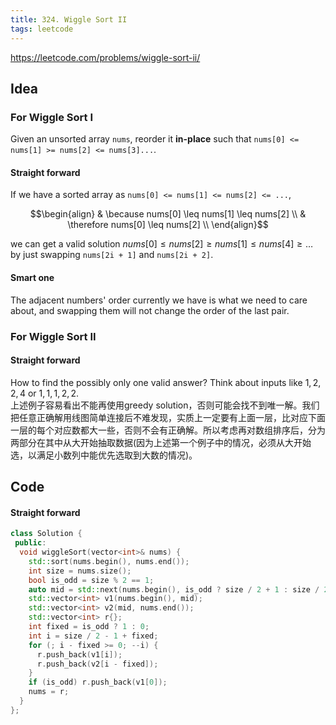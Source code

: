 ```yaml
---
title: 324. Wiggle Sort II
tags: leetcode
---
```


https://leetcode.com/problems/wiggle-sort-ii/

## Idea
### For Wiggle Sort I
Given an unsorted array `nums`, reorder it **in-place** such that `nums[0] <= nums[1] >= nums[2] <= nums[3]...`.

#### Straight forward
If we have a sorted array as `nums[0] <= nums[1] <= nums[2] <= ...`,

$$\begin{align}
& \because nums[0] \leq nums[1] \leq nums[2] \\
& \therefore nums[0] \leq nums[2] \\
\end{align}$$

we can get a valid solution $nums[0] \leq nums[2] \geq nums[1] \leq nums[4] \geq \ldots$ by just swapping `nums[2i + 1]` and `nums[2i + 2]`.

#### Smart one
The adjacent numbers' order currently we have is what we need to care about, and swapping them will not change the order of the last pair.

### For Wiggle Sort II
#### Straight forward
How to find the possibly only one valid answer? Think about inputs like $1, 2, 2, 4$ or $1, 1, 1, 2, 2$.  
上述例子容易看出不能再使用greedy solution，否则可能会找不到唯一解。我们把任意正确解用线图简单连接后不难发现，实质上一定要有上面一层，比对应下面一层的每个对应数都大一些，否则不会有正确解。所以考虑再对数组排序后，分为两部分在其中从大开始抽取数据(因为上述第一个例子中的情况，必须从大开始选，以满足小数列中能优先选取到大数的情况)。

## Code
#### Straight forward
```cpp
class Solution {
 public:
  void wiggleSort(vector<int>& nums) {
    std::sort(nums.begin(), nums.end());
    int size = nums.size();
    bool is_odd = size % 2 == 1;
    auto mid = std::next(nums.begin(), is_odd ? size / 2 + 1 : size / 2);
    std::vector<int> v1(nums.begin(), mid);
    std::vector<int> v2(mid, nums.end());
    std::vector<int> r{};
    int fixed = is_odd ? 1 : 0;
    int i = size / 2 - 1 + fixed;
    for (; i - fixed >= 0; --i) {
      r.push_back(v1[i]);
      r.push_back(v2[i - fixed]);
    }
    if (is_odd) r.push_back(v1[0]);
    nums = r;
  }
};
```